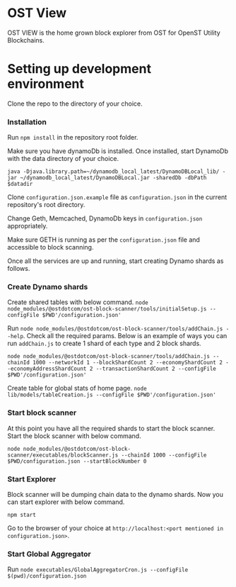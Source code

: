# OST View

OST VIEW is the home grown block explorer from OST for OpenST Utility Blockchains.

# Setting up development environment

Clone the repo to the directory of your choice.

### Installation
Run `npm install` in the repository root folder.

Make sure you have dynamoDb is installed. Once installed, start DynamoDb with the data directory of your choice.

`java -Djava.library.path=~/dynamodb_local_latest/DynamoDBLocal_lib/ -jar ~/dynamodb_local_latest/DynamoDBLocal.jar -sharedDb -dbPath $datadir`

Clone `configuration.json.example` file as `configuration.json` in the current repository's root directory.

Change Geth, Memcached, DynamoDb keys in `configuration.json` appropriately.

Make sure GETH is running as per the `configuration.json` file and accessible to block scanning.

Once all the services are up and running, start creating Dynamo shards as follows.

### Create Dynamo shards

Create shared tables with below command.
`node node_modules/@ostdotcom/ost-block-scanner/tools/initialSetup.js --configFile $PWD'/configuration.json'`

Run `node node_modules/@ostdotcom/ost-block-scanner/tools/addChain.js --help`. Check all the required params. Below is an 
example of ways you can run `addChain.js` to create 1 shard of each type and 2 block shards.

`node node_modules/@ostdotcom/ost-block-scanner/tools/addChain.js --chainId 1000 --networkId 1 --blockShardCount 2 --economyShardCount 2 --economyAddressShardCount 2 --transactionShardCount 2 --configFile $PWD'/configuration.json'`

Create table for global stats of home page.
`node lib/models/tableCreation.js --configFile $PWD'/configuration.json'`

### Start block scanner

At this point you have all the required shards to start the block scanner. Start the block scanner with below command.

`node node_modules/@ostdotcom/ost-block-scanner/executables/blockScanner.js --chainId 1000 --configFile $PWD/configuration.json --startBlockNumber 0`

### Start Explorer

Block scanner will be dumping chain data to the dynamo shards. Now you can start explorer with below command.

`npm start`

Go to the browser of your choice at `http://localhost:<port mentioned in configuration.json>`.

### Start Global Aggregator

Run `node executables/GlobalAggregatorCron.js --configFile $(pwd)/configuration.json`
